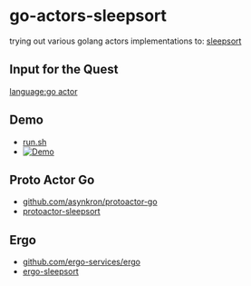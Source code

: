 # go-actors-sleepsort

 trying out various golang actors implementations to: [sleepsort](https://rosettacode.org/wiki/Sorting_algorithms/Sleep_sort#Go)

## Input for the Quest

 [language:go actor](https://github.com/search?q=language%3Ago+actor)

## Demo

- [run.sh](run.sh)
- [![Demo](https://github.com/d-led/go-actors-sleepsort/actions/workflows/demo.yml/badge.svg)](https://github.com/d-led/go-actors-sleepsort/actions/workflows/demo.yml)

## Proto Actor Go

- [github.com/asynkron/protoactor-go](https://github.com/asynkron/protoactor-go)
- [protoactor-sleepsort](protoactor-sleepsort)

## Ergo

- [github.com/ergo-services/ergo](https://github.com/ergo-services/ergo)
- [ergo-sleepsort](ergo-sleepsort)
